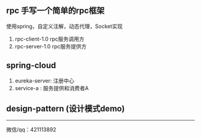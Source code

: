 ## rpc 手写一个简单的rpc框架
使用spring，自定义注解，动态代理，Socket实现
1. rpc-client-1.0 rpc服务调用方
2. rpc-server-1.0 rpc服务提供方
## spring-cloud
1. eureka-server: 注册中心
2. service-a : 服务提供和消费者A

## design-pattern (设计模式demo)




**********
微信/qq：421113892